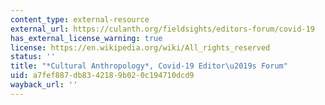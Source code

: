 ```yaml
---
content_type: external-resource
external_url: https://culanth.org/fieldsights/editors-forum/covid-19
has_external_license_warning: true
license: https://en.wikipedia.org/wiki/All_rights_reserved
status: ''
title: "*Cultural Anthropology*, Covid-19 Editor\u2019s Forum"
uid: a7fef887-db83-4218-9b02-0c194710dcd9
wayback_url: ''
---
```

